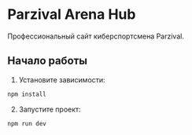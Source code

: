 # Parzival Arena Hub

Профессиональный сайт киберспортсмена Parzival.

## Начало работы

1. Установите зависимости:
```bash
npm install
```

2. Запустите проект:
```bash
npm run dev
```